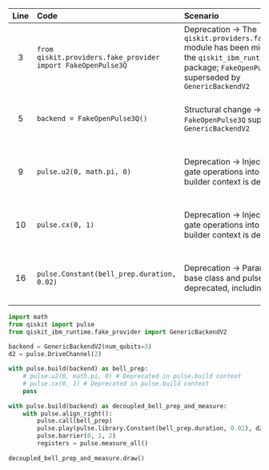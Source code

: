 | Line | Code | Scenario | Reference | Artifact | Refactoring |
| :--: | :--- | :------- | :-------: | :------- | :---------- |
| 3 | `from qiskit.providers.fake_provider import FakeOpenPulse3Q` | Deprecation -> The `qiskit.providers.fake_provider` module has been migrated to the `qiskit_ibm_runtime` Python package; `FakeOpenPulse3Q` superseded by `GenericBackendV2` | qrn_tax_ddbb-27ebf47d-f549-4a4b-ad7c-72ec480eb99d | qiskit.providers.fake_provider.FakeOpenPulse3Q | `from qiskit_ibm_runtime.fake_provider import GenericBackendV2` |
| 5 | `backend = FakeOpenPulse3Q()` | Structural change -> `FakeOpenPulse3Q` superseded by `GenericBackendV2` | qrn_tax_ddbb-6ecf0d75-110b-4dc1-8d77-d73f6b1eadb5 | FakeOpenPulse3Q | `backend = GenericBackendV2(num_qubits=3)` |
| 9 | `pulse.u2(0, math.pi, 0)` | Deprecation -> Injecting circuit gate operations into the pulse builder context is deprecated | qrn_tax_ddbb-4f791e8e-887c-47d9-80fa-50227b769092 | pulse.builder | |
| 10 | `pulse.cx(0, 1)` | Deprecation -> Injecting circuit gate operations into the pulse builder context is deprecated | qrn_tax_ddbb-4f791e8e-887c-47d9-80fa-50227b769092 | pulse.builder | |
| 16 | `pulse.Constant(bell_prep.duration, 0.02)` | Deprecation -> ParametricPulse base class and pulses are deprecated, including Constant | qrn_tax_ddbb-b5111ded-f178-4354-a8db-f475bdf64d57 | Constant | `pulse.library.Constant(bell_prep.duration, 0.02)` |


```python
import math
from qiskit import pulse
from qiskit_ibm_runtime.fake_provider import GenericBackendV2

backend = GenericBackendV2(num_qubits=3)
d2 = pulse.DriveChannel(2)
 
with pulse.build(backend) as bell_prep:
    # pulse.u2(0, math.pi, 0) # Deprecated in pulse.build context
    # pulse.cx(0, 1) # Deprecated in pulse.build context
    pass
 
with pulse.build(backend) as decoupled_bell_prep_and_measure:
    with pulse.align_right():
        pulse.call(bell_prep)
        pulse.play(pulse.library.Constant(bell_prep.duration, 0.02), d2)
        pulse.barrier(0, 1, 2)
        registers = pulse.measure_all()
 
decoupled_bell_prep_and_measure.draw()
```